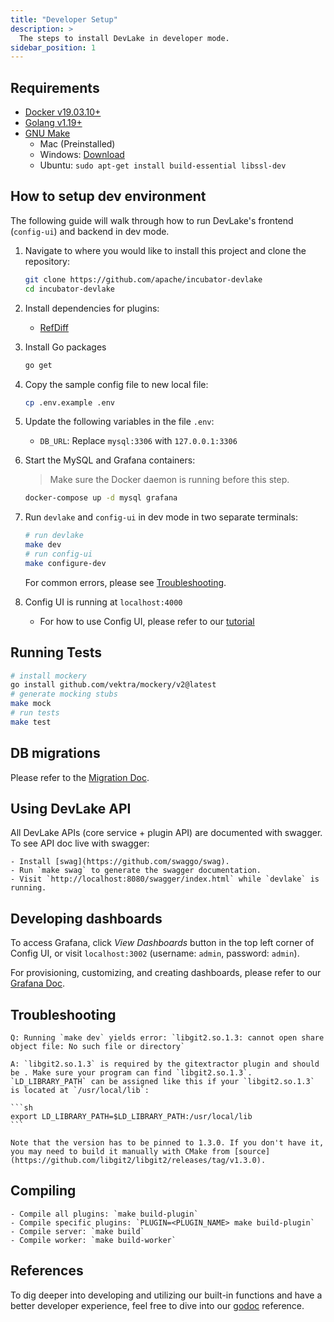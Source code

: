```yaml
---
title: "Developer Setup"
description: >
  The steps to install DevLake in developer mode.
sidebar_position: 1
---
```



## Requirements

- <a href="https://docs.docker.com/get-docker" target="_blank">Docker v19.03.10+</a>
- <a href="https://golang.org/doc/install" target="_blank">Golang v1.19+</a>
- <a href="https://www.gnu.org/software/make/" target="_blank">GNU Make</a>
  - Mac (Preinstalled)
  - Windows: [Download](http://gnuwin32.sourceforge.net/packages/make.htm)
  - Ubuntu: `sudo apt-get install build-essential libssl-dev`

## How to setup dev environment

The following guide will walk through how to run DevLake's frontend (`config-ui`) and backend in dev mode.


1. Navigate to where you would like to install this project and clone the repository:

   ```sh
   git clone https://github.com/apache/incubator-devlake
   cd incubator-devlake
   ```

2. Install dependencies for plugins:

   - [RefDiff](../Plugins/refdiff.md#development)

3. Install Go packages

    ```sh
	go get
    ```

4. Copy the sample config file to new local file:

    ```sh
    cp .env.example .env
    ```

5. Update the following variables in the file `.env`:

    * `DB_URL`: Replace `mysql:3306` with `127.0.0.1:3306`

6. Start the MySQL and Grafana containers:

    > Make sure the Docker daemon is running before this step.

    ```sh
    docker-compose up -d mysql grafana
    ```

7. Run `devlake` and `config-ui` in dev mode in two separate terminals:

    ```sh
    # run devlake
    make dev
    # run config-ui
    make configure-dev
    ```

    For common errors, please see [Troubleshooting](#troubleshotting).

8.  Config UI is running at `localhost:4000`
    - For how to use Config UI, please refer to our [tutorial](UserManuals/ConfigUI/Tutorial.md)

## Running Tests

```sh
# install mockery
go install github.com/vektra/mockery/v2@latest
# generate mocking stubs
make mock
# run tests
make test
```

## DB migrations

Please refer to the [Migration Doc](../DeveloperManuals/DBMigration.md).

## Using DevLake API

All DevLake APIs (core service + plugin API) are documented with swagger. To see API doc live with swagger:

    - Install [swag](https://github.com/swaggo/swag).
    - Run `make swag` to generate the swagger documentation.
    - Visit `http://localhost:8080/swagger/index.html` while `devlake` is running.


## Developing dashboards

To access Grafana, click *View Dashboards* button in the top left corner of Config UI, or visit `localhost:3002` (username: `admin`, password: `admin`).

For provisioning, customizing, and creating dashboards, please refer to our [Grafana Doc](../UserManuals/Dashboards/GrafanaUserGuide.md).


## Troubleshooting


    Q: Running `make dev` yields error: `libgit2.so.1.3: cannot open share object file: No such file or directory`

    A: `libgit2.so.1.3` is required by the gitextractor plugin and should be . Make sure your program can find `libgit2.so.1.3`. `LD_LIBRARY_PATH` can be assigned like this if your `libgit2.so.1.3` is located at `/usr/local/lib`:

    ```sh
    export LD_LIBRARY_PATH=$LD_LIBRARY_PATH:/usr/local/lib
    ```
   
    Note that the version has to be pinned to 1.3.0. If you don't have it, you may need to build it manually with CMake from [source](https://github.com/libgit2/libgit2/releases/tag/v1.3.0).


## Compiling

    - Compile all plugins: `make build-plugin`
    - Compile specific plugins: `PLUGIN=<PLUGIN_NAME> make build-plugin`
    - Compile server: `make build`
    - Compile worker: `make build-worker`

## References

To dig deeper into developing and utilizing our built-in functions and have a better developer experience, feel free to dive into our [godoc](https://pkg.go.dev/github.com/apache/incubator-devlake) reference.

